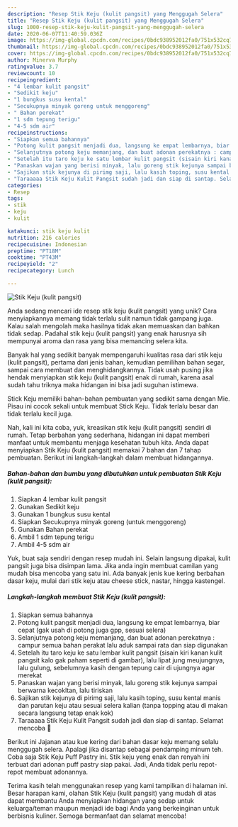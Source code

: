 ```yaml
---
description: "Resep Stik Keju (kulit pangsit) yang Menggugah Selera"
title: "Resep Stik Keju (kulit pangsit) yang Menggugah Selera"
slug: 1000-resep-stik-keju-kulit-pangsit-yang-menggugah-selera
date: 2020-06-07T11:40:59.036Z
image: https://img-global.cpcdn.com/recipes/0bdc938952012fa0/751x532cq70/stik-keju-kulit-pangsit-foto-resep-utama.jpg
thumbnail: https://img-global.cpcdn.com/recipes/0bdc938952012fa0/751x532cq70/stik-keju-kulit-pangsit-foto-resep-utama.jpg
cover: https://img-global.cpcdn.com/recipes/0bdc938952012fa0/751x532cq70/stik-keju-kulit-pangsit-foto-resep-utama.jpg
author: Minerva Murphy
ratingvalue: 3.7
reviewcount: 10
recipeingredient:
- "4 lembar kulit pangsit"
- "Sedikit keju"
- "1 bungkus susu kental"
- "Secukupnya minyak goreng untuk menggoreng"
- " Bahan perekat"
- "1 sdm tepung terigu"
- "4-5 sdm air"
recipeinstructions:
- "Siapkan semua bahannya"
- "Potong kulit pangsit menjadi dua, langsung ke empat lembarnya, biar cepat (gak usah di potong juga gpp, sesuai selera)"
- "Selanjutnya potong keju memanjang, dan buat adonan perekatnya : campur semua bahan perakat lalu aduk sampai rata dan siap digunakan"
- "Setelah itu taro keju ke satu lembar kulit pangsit (sisain kiri kanan kulit pangsit kalo gak paham seperti di gambar), lalu lipat jung meujungnya, lalu gulung, sebelumnya kasih dengan tepung cair di ujungnya agar merekat"
- "Panaskan wajan yang berisi minyak, lalu goreng stik kejunya sampai berwarna kecokltan, lalu tiriskan"
- "Sajikan stik kejunya di pirimg saji, lalu kasih toping, susu kental manis dan parutan keju atau sesuai selera kalian (tanpa topping atau di makan secara langsung tetap enak kok)"
- "Taraaaaa Stik Keju Kulit Pangsit sudah jadi dan siap di santap. Selamat mencoba 🤗"
categories:
- Resep
tags:
- stik
- keju
- kulit

katakunci: stik keju kulit 
nutrition: 216 calories
recipecuisine: Indonesian
preptime: "PT18M"
cooktime: "PT43M"
recipeyield: "2"
recipecategory: Lunch

---
```



![Stik Keju (kulit pangsit)](https://img-global.cpcdn.com/recipes/0bdc938952012fa0/751x532cq70/stik-keju-kulit-pangsit-foto-resep-utama.jpg)

Anda sedang mencari ide resep stik keju (kulit pangsit) yang unik? Cara menyiapkannya memang tidak terlalu sulit namun tidak gampang juga. Kalau salah mengolah maka hasilnya tidak akan memuaskan dan bahkan tidak sedap. Padahal stik keju (kulit pangsit) yang enak harusnya sih mempunyai aroma dan rasa yang bisa memancing selera kita.

Banyak hal yang sedikit banyak mempengaruhi kualitas rasa dari stik keju (kulit pangsit), pertama dari jenis bahan, kemudian pemilihan bahan segar, sampai cara membuat dan menghidangkannya. Tidak usah pusing jika hendak menyiapkan stik keju (kulit pangsit) enak di rumah, karena asal sudah tahu triknya maka hidangan ini bisa jadi suguhan istimewa.

Stick Keju memiliki bahan-bahan pembuatan yang sedikit sama dengan Mie. Pisau ini cocok sekali untuk membuat Stick Keju. Tidak terlalu besar dan tidak terlalu kecil juga.


Nah, kali ini kita coba, yuk, kreasikan stik keju (kulit pangsit) sendiri di rumah. Tetap berbahan yang sederhana, hidangan ini dapat memberi manfaat untuk membantu menjaga kesehatan tubuh kita. Anda dapat menyiapkan Stik Keju (kulit pangsit) memakai 7 bahan dan 7 tahap pembuatan. Berikut ini langkah-langkah dalam membuat hidangannya.

<!--inarticleads1-->

##### Bahan-bahan dan bumbu yang dibutuhkan untuk pembuatan Stik Keju (kulit pangsit):

1. Siapkan 4 lembar kulit pangsit
1. Gunakan Sedikit keju
1. Gunakan 1 bungkus susu kental
1. Siapkan Secukupnya minyak goreng (untuk menggoreng)
1. Gunakan  Bahan perekat
1. Ambil 1 sdm tepung terigu
1. Ambil 4-5 sdm air


Yuk, buat saja sendiri dengan resep mudah ini. Selain langsung dipakai, kulit pangsit juga bisa disimpan lama. Jika anda ingin membuat camilan yang mudah bisa mencoba yang satu ini. Ada banyak jenis kue kering berbahan dasar keju, mulai dari stik keju atau cheese stick, nastar, hingga kastengel. 

<!--inarticleads2-->

##### Langkah-langkah membuat Stik Keju (kulit pangsit):

1. Siapkan semua bahannya
1. Potong kulit pangsit menjadi dua, langsung ke empat lembarnya, biar cepat (gak usah di potong juga gpp, sesuai selera)
1. Selanjutnya potong keju memanjang, dan buat adonan perekatnya : campur semua bahan perakat lalu aduk sampai rata dan siap digunakan
1. Setelah itu taro keju ke satu lembar kulit pangsit (sisain kiri kanan kulit pangsit kalo gak paham seperti di gambar), lalu lipat jung meujungnya, lalu gulung, sebelumnya kasih dengan tepung cair di ujungnya agar merekat
1. Panaskan wajan yang berisi minyak, lalu goreng stik kejunya sampai berwarna kecokltan, lalu tiriskan
1. Sajikan stik kejunya di pirimg saji, lalu kasih toping, susu kental manis dan parutan keju atau sesuai selera kalian (tanpa topping atau di makan secara langsung tetap enak kok)
1. Taraaaaa Stik Keju Kulit Pangsit sudah jadi dan siap di santap. Selamat mencoba 🤗


Berikut ini Jajanan atau kue kering dari bahan dasar keju memang selalu menggugah selera. Apalagi jika disantap sebagai pendamping minum teh. Coba saja Stik Keju Puff Pastry ini. Stik keju yeng enak dan renyah ini terbuat dari adonan puff pastry siap pakai. Jadi, Anda tidak perlu repot-repot membuat adonannya. 

Terima kasih telah menggunakan resep yang kami tampilkan di halaman ini. Besar harapan kami, olahan Stik Keju (kulit pangsit) yang mudah di atas dapat membantu Anda menyiapkan hidangan yang sedap untuk keluarga/teman maupun menjadi ide bagi Anda yang berkeinginan untuk berbisnis kuliner. Semoga bermanfaat dan selamat mencoba!
